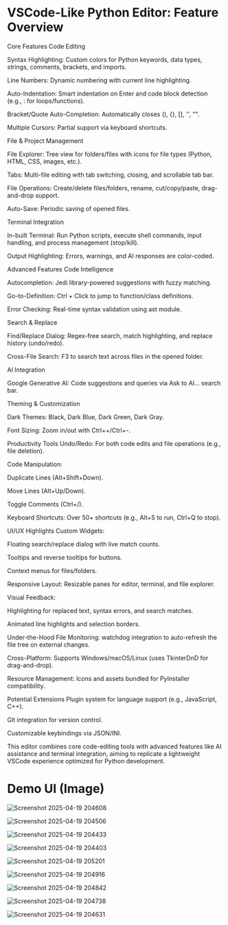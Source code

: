 # VSCode-Like Python Editor: Feature Overview

Core Features
Code Editing

Syntax Highlighting: Custom colors for Python keywords, data types, strings, comments, brackets, and imports.

Line Numbers: Dynamic numbering with current line highlighting.

Auto-Indentation: Smart indentation on Enter and code block detection (e.g., : for loops/functions).

Bracket/Quote Auto-Completion: Automatically closes (), {}, [], '', "".

Multiple Cursors: Partial support via keyboard shortcuts.

File & Project Management

File Explorer: Tree view for folders/files with icons for file types (Python, HTML, CSS, images, etc.).

Tabs: Multi-file editing with tab switching, closing, and scrollable tab bar.

File Operations: Create/delete files/folders, rename, cut/copy/paste, drag-and-drop support.

Auto-Save: Periodic saving of opened files.

Terminal Integration

In-built Terminal: Run Python scripts, execute shell commands, input handling, and process management (stop/kill).

Output Highlighting: Errors, warnings, and AI responses are color-coded.

Advanced Features
Code Intelligence

Autocompletion: Jedi library-powered suggestions with fuzzy matching.

Go-to-Definition: Ctrl + Click to jump to function/class definitions.

Error Checking: Real-time syntax validation using ast module.

Search & Replace

Find/Replace Dialog: Regex-free search, match highlighting, and replace history (undo/redo).

Cross-File Search: F3 to search text across files in the opened folder.

AI Integration

Google Generative AI: Code suggestions and queries via Ask to AI... search bar.

Theming & Customization

Dark Themes: Black, Dark Blue, Dark Green, Dark Gray.

Font Sizing: Zoom in/out with Ctrl++/Ctrl+-.

Productivity Tools
Undo/Redo: For both code edits and file operations (e.g., file deletion).

Code Manipulation:

Duplicate Lines (Alt+Shift+Down).

Move Lines (Alt+Up/Down).

Toggle Comments (Ctrl+/).

Keyboard Shortcuts: Over 50+ shortcuts (e.g., Alt+S to run, Ctrl+Q to stop).

UI/UX Highlights
Custom Widgets:

Floating search/replace dialog with live match counts.

Tooltips and reverse tooltips for buttons.

Context menus for files/folders.

Responsive Layout: Resizable panes for editor, terminal, and file explorer.

Visual Feedback:

Highlighting for replaced text, syntax errors, and search matches.

Animated line highlights and selection borders.

Under-the-Hood
File Monitoring: watchdog integration to auto-refresh the file tree on external changes.

Cross-Platform: Supports Windows/macOS/Linux (uses TkinterDnD for drag-and-drop).

Resource Management: Icons and assets bundled for PyInstaller compatibility.

Potential Extensions
Plugin system for language support (e.g., JavaScript, C++).

Git integration for version control.

Customizable keybindings via JSON/INI.

This editor combines core code-editing tools with advanced features like AI assistance and terminal integration, aiming to replicate a lightweight VSCode experience optimized for Python development.

# Demo UI (Image)


![Screenshot 2025-04-19 204608](https://github.com/user-attachments/assets/aabfff9d-9adb-4c8a-944a-5200f259b4d9)

![Screenshot 2025-04-19 204506](https://github.com/user-attachments/assets/935d82ad-52a7-40e9-a078-1c5877bacf36)

![Screenshot 2025-04-19 204433](https://github.com/user-attachments/assets/e39fad1c-fb30-44b9-af3e-21bdae1bf1d4)

![Screenshot 2025-04-19 204403](https://github.com/user-attachments/assets/979fcf06-4845-4930-ae45-b1bf9e49bb5e)

![Screenshot 2025-04-19 205201](https://github.com/user-attachments/assets/4c41b625-1e17-4662-a469-df85141f86aa)

![Screenshot 2025-04-19 204916](https://github.com/user-attachments/assets/e046b573-1e2d-4fa1-a35b-f438086e220c)

![Screenshot 2025-04-19 204842](https://github.com/user-attachments/assets/35be98f4-1788-485f-947d-3a237a3785c1)

![Screenshot 2025-04-19 204738](https://github.com/user-attachments/assets/8ccab2cc-528d-437b-a5fb-020b379be25e)

![Screenshot 2025-04-19 204631](https://github.com/user-attachments/assets/2b572f0c-aef4-44eb-acf1-b3ddc6130a48)
